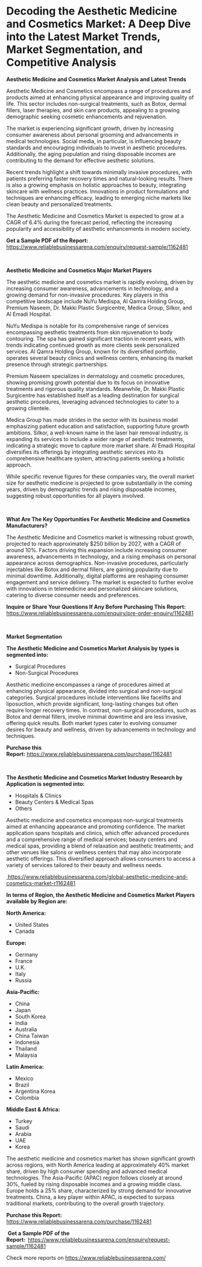 <p><h1>Decoding the Aesthetic Medicine and Cosmetics Market: A Deep Dive into the Latest Market Trends, Market Segmentation, and Competitive Analysis</h1></p><p><strong>Aesthetic Medicine and Cosmetics Market Analysis and Latest Trends</strong></p>
<p><p>Aesthetic Medicine and Cosmetics encompass a range of procedures and products aimed at enhancing physical appearance and improving quality of life. This sector includes non-surgical treatments, such as Botox, dermal fillers, laser therapies, and skin care products, appealing to a growing demographic seeking cosmetic enhancements and rejuvenation.</p><p>The market is experiencing significant growth, driven by increasing consumer awareness about personal grooming and advancements in medical technologies. Social media, in particular, is influencing beauty standards and encouraging individuals to invest in aesthetic procedures. Additionally, the aging population and rising disposable incomes are contributing to the demand for effective aesthetic solutions.</p><p>Recent trends highlight a shift towards minimally invasive procedures, with patients preferring faster recovery times and natural-looking results. There is also a growing emphasis on holistic approaches to beauty, integrating skincare with wellness practices. Innovations in product formulations and techniques are enhancing efficacy, leading to emerging niche markets like clean beauty and personalized treatments.</p><p>The Aesthetic Medicine and Cosmetics Market is expected to grow at a CAGR of 6.4% during the forecast period, reflecting the increasing popularity and accessibility of aesthetic enhancements in modern society.</p></p>
<p><strong>Get a Sample PDF of the Report:&nbsp;</strong> <a href="https://www.reliablebusinessarena.com/enquiry/request-sample/1162481?utm_campaign=2185&utm_medium=2&utm_source=Github&utm_content=ia&utm_term=24032025&utm_id=aesthetic-medicine-and-cosmetics">https://www.reliablebusinessarena.com/enquiry/request-sample/1162481</a></p>
<p>&nbsp;</p>
<p><strong>Aesthetic Medicine and Cosmetics Major Market Players</strong></p>
<p><p>The aesthetic medicine and cosmetics market is rapidly evolving, driven by increasing consumer awareness, advancements in technology, and a growing demand for non-invasive procedures. Key players in this competitive landscape include NuYu Medispa, Al Qamra Holding Group, Premium Naseem, Dr. Makki Plastic Surgicentre, Medica Group, Silkor, and Al Emadi Hospital.</p><p>NuYu Medispa is notable for its comprehensive range of services encompassing aesthetic treatments from skin rejuvenation to body contouring. The spa has gained significant traction in recent years, with trends indicating continued growth as more clients seek personalized services. Al Qamra Holding Group, known for its diversified portfolio, operates several beauty clinics and wellness centers, enhancing its market presence through strategic partnerships.</p><p>Premium Naseem specializes in dermatology and cosmetic procedures, showing promising growth potential due to its focus on innovative treatments and rigorous quality standards. Meanwhile, Dr. Makki Plastic Surgicentre has established itself as a leading destination for surgical aesthetic procedures, leveraging advanced technologies to cater to a growing clientele.</p><p>Medica Group has made strides in the sector with its business model emphasizing patient education and satisfaction, supporting future growth ambitions. Silkor, a well-known name in the laser hair removal industry, is expanding its services to include a wider range of aesthetic treatments, indicating a strategic move to capture more market share. Al Emadi Hospital diversifies its offerings by integrating aesthetic services into its comprehensive healthcare system, attracting patients seeking a holistic approach.</p><p>While specific revenue figures for these companies vary, the overall market size for aesthetic medicine is projected to grow substantially in the coming years, driven by demographic trends and rising disposable incomes, suggesting robust opportunities for all players involved.</p></p>
<p>&nbsp;</p>
<p><strong>What Are The Key Opportunities For Aesthetic Medicine and Cosmetics Manufacturers?</strong></p>
<p><p>The Aesthetic Medicine and Cosmetics market is witnessing robust growth, projected to reach approximately $250 billion by 2027, with a CAGR of around 10%. Factors driving this expansion include increasing consumer awareness, advancements in technology, and a rising emphasis on personal appearance across demographics. Non-invasive procedures, particularly injectables like Botox and dermal fillers, are gaining popularity due to minimal downtime. Additionally, digital platforms are reshaping consumer engagement and service delivery. The market is expected to further evolve with innovations in telemedicine and personalized skincare solutions, catering to diverse consumer needs and preferences.</p></p>
<p><strong>Inquire or Share Your Questions If Any Before Purchasing This Report:</strong> <a href="https://www.reliablebusinessarena.com/enquiry/pre-order-enquiry/1162481?utm_campaign=2185&utm_medium=2&utm_source=Github&utm_content=ia&utm_term=24032025&utm_id=aesthetic-medicine-and-cosmetics">https://www.reliablebusinessarena.com/enquiry/pre-order-enquiry/1162481</a></p>
<p>&nbsp;</p>
<p><strong>Market Segmentation</strong></p>
<p><strong>The Aesthetic Medicine and Cosmetics Market Analysis by types is segmented into:</strong></p>
<p><ul><li>Surgical Procedures</li><li>Non-Surgical Procedures</li></ul></p>
<p><p>Aesthetic medicine encompasses a range of procedures aimed at enhancing physical appearance, divided into surgical and non-surgical categories. Surgical procedures include interventions like facelifts and liposuction, which provide significant, long-lasting changes but often require longer recovery times. In contrast, non-surgical procedures, such as Botox and dermal fillers, involve minimal downtime and are less invasive, offering quick results. Both market types cater to evolving consumer desires for beauty and wellness, driven by advancements in technology and techniques.</p></p>
<p><strong>Purchase this Report:&nbsp;</strong><a href="https://www.reliablebusinessarena.com/purchase/1162481?utm_campaign=2185&utm_medium=2&utm_source=Github&utm_content=ia&utm_term=24032025&utm_id=aesthetic-medicine-and-cosmetics">https://www.reliablebusinessarena.com/purchase/1162481</a></p>
<p>&nbsp;</p>
<p><strong>The Aesthetic Medicine and Cosmetics Market Industry Research by Application is segmented into:</strong></p>
<p><ul><li>Hospitals & Clinics</li><li>Beauty Centers & Medical Spas</li><li>Others</li></ul></p>
<p><p>Aesthetic medicine and cosmetics encompass non-surgical treatments aimed at enhancing appearance and promoting confidence. The market application spans hospitals and clinics, which offer advanced procedures and a comprehensive range of medical services; beauty centers and medical spas, providing a blend of relaxation and aesthetic treatments; and other venues like salons or wellness centers that may also incorporate aesthetic offerings. This diversified approach allows consumers to access a variety of services tailored to their beauty and wellness needs.</p></p>
<p><a href="https://www.reliablebusinessarena.com/global-aesthetic-medicine-and-cosmetics-market-r1162481?utm_campaign=2185&utm_medium=2&utm_source=Github&utm_content=ia&utm_term=24032025&utm_id=aesthetic-medicine-and-cosmetics">&nbsp;https://www.reliablebusinessarena.com/global-aesthetic-medicine-and-cosmetics-market-r1162481</a></p>
<p><strong>In terms of Region, the Aesthetic Medicine and Cosmetics Market Players available by Region are:</strong></p>
<p>
    <p> <strong> North America: </strong>
        <ul>
            <li>United States</li>
            <li>Canada</li>
        </ul>
        </p> 
    <p> <strong> Europe: </strong>
        <ul>
            <li>Germany</li>
            <li>France</li>
            <li>U.K.</li>
            <li>Italy</li>
            <li>Russia</li>
        </ul>
        </p> 
    <p> <strong> Asia-Pacific: </strong>
        <ul>
            <li>China</li>
            <li>Japan</li>
            <li>South Korea</li>
            <li>India</li>
            <li>Australia</li>
            <li>China Taiwan</li>
            <li>Indonesia</li>
            <li>Thailand</li>
            <li>Malaysia</li>
        </ul>
        </p> 
    <p> <strong> Latin America: </strong>
        <ul>
            <li>Mexico</li>
            <li>Brazil</li>
            <li>Argentina Korea</li>
            <li>Colombia</li>
        </ul>
        </p> 
    <p> <strong> Middle East & Africa: </strong>
        <ul>
            <li>Turkey</li>
            <li>Saudi</li>
            <li>Arabia</li>
            <li>UAE</li>
            <li>Korea</li>
        </ul>
    </p>
    </p>
<p><p>The aesthetic medicine and cosmetics market has shown significant growth across regions, with North America leading at approximately 40% market share, driven by high consumer spending and advanced medical technologies. The Asia-Pacific (APAC) region follows closely at around 30%, fueled by rising disposable incomes and a growing middle class. Europe holds a 25% share, characterized by strong demand for innovative treatments. China, a key player within APAC, is expected to surpass traditional markets, contributing to the overall growth trajectory.</p></p>
<p><strong>Purchase this Report: </strong><a href="https://www.reliablebusinessarena.com/purchase/1162481?utm_campaign=2185&utm_medium=2&utm_source=Github&utm_content=ia&utm_term=24032025&utm_id=aesthetic-medicine-and-cosmetics">https://www.reliablebusinessarena.com/purchase/1162481</a></p>
<p>&nbsp;<strong>Get a Sample PDF of the Report:&nbsp;&nbsp;</strong><a href="https://www.reliablebusinessarena.com/enquiry/request-sample/1162481?utm_campaign=2185&utm_medium=2&utm_source=Github&utm_content=ia&utm_term=24032025&utm_id=aesthetic-medicine-and-cosmetics">https://www.reliablebusinessarena.com/enquiry/request-sample/1162481</a></p>
<p><strong></strong></p>
<p>Check more reports on <a href="https://www.reliablebusinessarena.com/?utm_campaign=2185&utm_medium=2&utm_source=Github&utm_content=ia&utm_term=24032025&utm_id=aesthetic-medicine-and-cosmetics">https://www.reliablebusinessarena.com/</a></p>